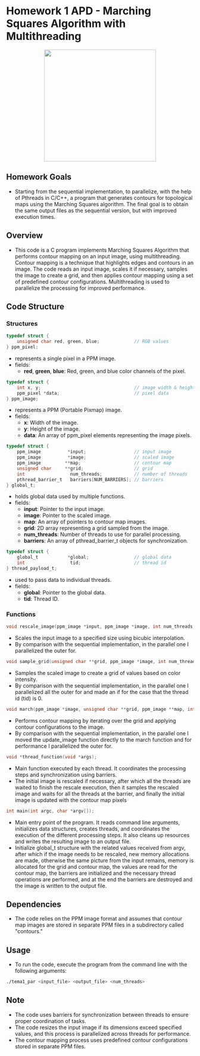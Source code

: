 # Homework 1 APD - Marching Squares Algorithm with Multithreading

<div align="center"><img src="https://tenor.com/view/friday-good-morning-gif-7349374674499219977.gif" width="300px"></div>

## Homework Goals

* Starting from the sequential implementation, to parallelize, with the help of Pthreads in C/C++, a program that generates contours for topological maps using the Marching Squares algorithm. The final goal is to obtain the same output files as the sequential version, but with improved execution times.

## Overview

* This code is a C program implements Marching Squares Algorithm that performs contour mapping on an input image, using multithreading. Contour mapping is a technique that highlights edges and contours in an image. The code reads an input image, scales it if necessary, samples the image to create a grid, and then applies contour mapping using a set of predefined contour configurations. Multithreading is used to parallelize the processing for improved performance.

## Code Structure

### Structures

```c
typedef struct {
    unsigned char red, green, blue;             // RGB values
} ppm_pixel;
```

* represents a single pixel in a PPM image.
* fields:
    * **red**, **green**, **blue**: Red, green, and blue color channels of the pixel.

```c
typedef struct {
    int x, y;                                   // image width & height
    ppm_pixel *data;                            // pixel data
} ppm_image;
```

* represents a PPM (Portable Pixmap) image.
* fields:
    * **x**: Width of the image.
    * **y**: Height of the image.
    * **data**: An array of ppm_pixel elements representing the image pixels.

```c
typedef struct {
    ppm_image          *input;                  // input image
    ppm_image          *image;                  // scaled image
    ppm_image         **map;                    // contour map
    unsigned char     **grid;                   // grid
    int                 num_threads;            // number of threads
    pthread_barrier_t   barriers[NUM_BARRIERS]; // barriers
} global_t;
```

* holds global data used by multiple functions.
* fields:
    * **input**: Pointer to the input image.
    * **image**: Pointer to the scaled image.
    * **map**: An array of pointers to contour map images.
    * **grid**: 2D array representing a grid sampled from the image.
    * **num_threads**: Number of threads to use for parallel processing.
    * **barriers**: An array of pthread_barrier_t objects for synchronization.

```c
typedef struct {
    global_t           *global;                 // global data
    int                 tid;                    // thread id
} thread_payload_t;
```

* used to pass data to individual threads.
* fields:
    * **global**: Pointer to the global data.
    * **tid**: Thread ID.

### Functions

```c
void rescale_image(ppm_image *input, ppm_image *image, int num_threads, int tid);
```

* Scales the input image to a specified size using bicubic interpolation.
* By comparison with the sequential implementation, in the parallel one I parallelized the outer for.

```c
void sample_grid(unsigned char **grid, ppm_image *image, int num_threads, int tid);
```

* Samples the scaled image to create a grid of values based on color intensity.
* By comparison with the sequential implementation, in the parallel one I parallelized all the outer for and made an if for the case that the thread id (tid) is 0.

```c
void march(ppm_image *image, unsigned char **grid, ppm_image **map, int num_threads, int tid);
```

* Performs contour mapping by iterating over the grid and applying contour configurations to the image.
* By comparison with the sequential implementation, in the parallel one I moved the update_image function directly to the march function and for performance I parallelized the outer for.

```c
void *thread_function(void *args);
```

* Main function executed by each thread. It coordinates the processing steps and synchronization using barriers.
* The initial image is rescaled if necessary, after which all the threads are waited to finish the rescale execution, then it samples the rescaled image and waits for all the threads at the barrier, and finally the initial image is updated with the contour map pixels

```c
int main(int argc, char *argv[]);
```

* Main entry point of the program. It reads command line arguments, initializes data structures, creates threads, and coordinates the execution of the different processing steps. It also cleans up resources and writes the resulting image to an output file.
* Initialize global_t structure with the related values received from argv, after which if the image needs to be rescaled, new memory allocations are made, otherwise the same picture from the input remains, memory is allocated for the grid and contour map, the values are read for the contour map, the barriers are initialized and the necessary thread operations are performed, and at the end the barriers are destroyed and the image is written to the output file.

## Dependencies
* The code relies on the PPM image format and assumes that contour map images are stored in separate PPM files in a subdirectory called "contours."

## Usage

* To run the code, execute the program from the command line with the following arguments:
```bash
./tema1_par <input_file> <output_file> <num_threads>
```

## Note
* The code uses barriers for synchronization between threads to ensure proper coordination of tasks.
* The code resizes the input image if its dimensions exceed specified values, and this process is parallelized across threads for performance.
* The contour mapping process uses predefined contour configurations stored in separate PPM files.
